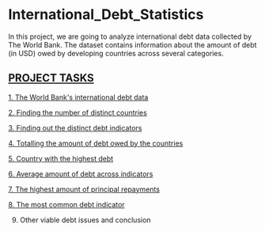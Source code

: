 # International_Debt_Statistics
In this project, we are going to analyze international debt data collected by The World  Bank. The dataset contains information about the amount of debt (in USD) owed by  developing countries across several categories. 

## <u>PROJECT TASKS</u>

[1. The World Bank's international debt data](https://public.tableau.com/app/profile/tharun.sathiyamurthy/viz/InternationalDebtStatistics_16560012214840/1stQn?publish=yes)

[2. Finding the number of distinct countries](https://public.tableau.com/app/profile/tharun.sathiyamurthy/viz/InternationalDebtStatistics_16560012214840/2ndQn?publish=yes)

[3. Finding out the distinct debt indicators](https://public.tableau.com/app/profile/tharun.sathiyamurthy/viz/InternationalDebtStatistics_16560012214840/6thQn?publish=yes)

[4. Totalling the amount of debt owed by the countries ](https://public.tableau.com/app/profile/tharun.sathiyamurthy/viz/InternationalDebtStatistics_16560012214840/4thQn?publish=yes)

[5. Country with the highest debt]([https://public.tableau.com/app/profile/tharun.sathiyamurthy/viz/InternationalDebtStatistics_16560012214840/4thQn?publish=yes](https://public.tableau.com/app/profile/tharun.sathiyamurthy/viz/InternationalDebtStatistics_16560012214840/5thQn?publish=yes))

[6. Average amount of debt across indicators](https://public.tableau.com/app/profile/tharun.sathiyamurthy/viz/InternationalDebtStatistics_16560012214840/6thQn?publish=yes)

[7. The highest amount of principal repayments](https://public.tableau.com/app/profile/tharun.sathiyamurthy/viz/InternationalDebtStatistics_16560012214840/Sheet10?publish=yes)

[8. The most common debt indicator](https://public.tableau.com/app/profile/tharun.sathiyamurthy/viz/InternationalDebtStatistics_16560012214840/Sheet11?publish=yes)

9. Other viable debt issues and conclusion
